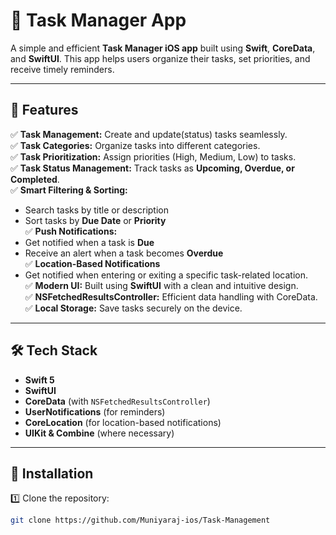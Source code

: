 # 📌 Task Manager App  

A simple and efficient **Task Manager iOS app** built using **Swift**, **CoreData**, and **SwiftUI**. This app helps users organize their tasks, set priorities, and receive timely reminders.

---

## 🚀 Features  

✅ **Task Management:** Create and update(status) tasks seamlessly.  
✅ **Task Categories:** Organize tasks into different categories.  
✅ **Task Prioritization:** Assign priorities (High, Medium, Low) to tasks.  
✅ **Task Status Management:** Track tasks as **Upcoming, Overdue, or Completed**.  
✅ **Smart Filtering & Sorting:**  
- Search tasks by title or description  
- Sort tasks by **Due Date** or **Priority**  
✅ **Push Notifications:**  
- Get notified when a task is **Due**  
- Receive an alert when a task becomes **Overdue**  
✅ **Location-Based Notifications**  
- Get notified when entering or exiting a specific task-related location.  
✅ **Modern UI:** Built using **SwiftUI** with a clean and intuitive design.  
✅ **NSFetchedResultsController:** Efficient data handling with CoreData.  
✅ **Local Storage:** Save tasks securely on the device.  

---

## 🛠 Tech Stack  

- **Swift 5**  
- **SwiftUI**  
- **CoreData** (with `NSFetchedResultsController`)  
- **UserNotifications** (for reminders)  
- **CoreLocation** (for location-based notifications)  
- **UIKit & Combine** (where necessary)  

---

## 📲 Installation  

1️⃣ Clone the repository:  
```sh
git clone https://github.com/Muniyaraj-ios/Task-Management
